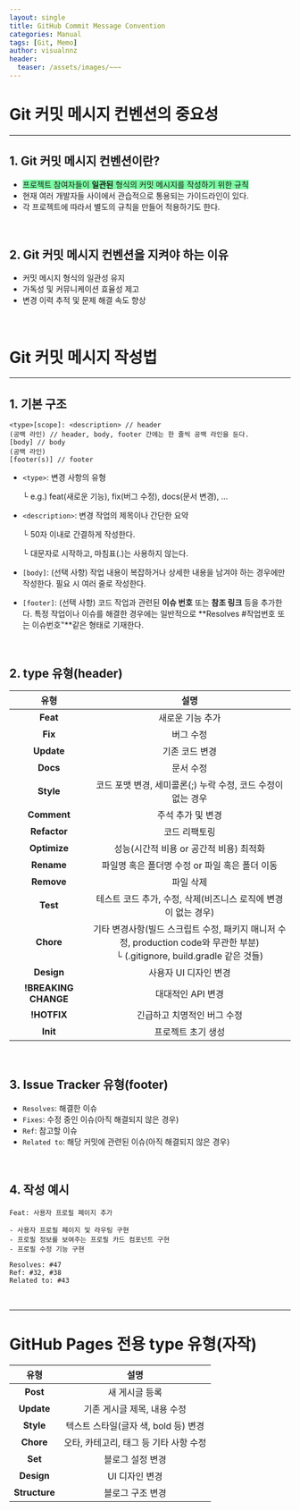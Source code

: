 ```yaml
---
layout: single
title: GitHub Commit Message Convention
categories: Manual
tags: [Git, Memo]
author: visualnnz
header:
  teaser: /assets/images/~~~
---
```


# Git 커밋 메시지 컨벤션의 중요성

***

## 1. Git 커밋 메시지 컨벤션이란?

- <span style="background-color: #7cffa4">프로젝트 참여자들이 <strong>일관된</strong> 형식의 커밋 메시지를 작성하기 위한 규칙</span>
- 현재 여러 개발자들 사이에서 관습적으로 통용되는 가이드라인이 있다.
- 각 프로젝트에 따라서 별도의 규칙을 만들어 적용하기도 한다.

<br>

## 2. Git 커밋 메시지 컨벤션을 지켜야 하는 이유

- 커밋 메시지 형식의 일관성 유지
- 가독성 및 커뮤니케이션 효율성 제고
- 변경 이력 추적 및 문제 해결 속도 향상

<br>

# Git 커밋 메시지 작성법

***

## 1. 기본 구조

```
<type>[scope]: <description> // header
(공백 라인) // header, body, footer 간에는 한 줄씩 공백 라인을 둔다. 
[body] // body
(공백 라인)
[footer(s)] // footer
```

- `<type>`: 변경 사항의 유형

  └ e.g.) feat(새로운 기능), fix(버그 수정), docs(문서 변경), ... 

- `<description>`: 변경 작업의 제목이나 간단한 요약

  └ 50자 이내로 간결하게 작성한다.

  └ 대문자로 시작하고, 마침표(.)는 사용하지 않는다.

- `[body]`: (선택 사항) 작업 내용이 복잡하거나 상세한 내용을 남겨야 하는 경우에만 작성한다. 필요 시 여러 줄로 작성한다.

- `[footer]`: (선택 사항) 코드 작업과 관련된 **이슈 번호** 또는 **참조 링크** 등을 추가한다. 특정 작업이나 이슈를 해결한 경우에는 일반적으로 **Resolves #작업번호 또는 이슈번호"**같은 형태로 기재한다.

<br>

## 2. type 유형(header)

|         유형         |                             설명                             |
| :------------------: | :----------------------------------------------------------: |
|       **Feat**       |                       새로운 기능 추가                       |
|       **Fix**        |                          버그 수정                           |
|      **Update**      |                        기존 코드 변경                        |
|       **Docs**       |                          문서 수정                           |
|      **Style**       | 코드 포맷 변경, 세미콜론(;) 누락 수정, 코드 수정이 없는 경우 |
|     **Comment**      |                      주석 추가 및 변경                       |
|     **Refactor**     |                        코드 리팩토링                         |
|     **Optimize**     |           성능(시간적 비용 or 공간적 비용) 최적화            |
|      **Rename**      |        파일명 혹은 폴더명 수정 or 파일 혹은 폴더 이동        |
|      **Remove**      |                          파일 삭제                           |
|       **Test**       | 테스트 코드 추가, 수정, 삭제(비즈니스 로직에 변경이 없는 경우) |
|      **Chore**       | 기타 변경사항(빌드 스크립트 수정, 패키지 매니저 수정, production code와 무관한 부분)<br />└ (.gitignore, build.gradle 같은 것들) |
|      **Design**      |                    사용자 UI 디자인 변경                     |
| **!BREAKING CHANGE** |                      대대적인 API 변경                       |
|     **!HOTFIX**      |                 긴급하고 치명적인 버그 수정                  |
|       **Init**       |                      프로젝트 초기 생성                      |



<br>

## 3. Issue Tracker 유형(footer)

- `Resolves`: 해결한 이슈
- `Fixes`: 수정 중인 이슈(아직 해결되지 않은 경우)
- `Ref`: 참고할 이슈
- `Related to`: 해당 커밋에 관련된 이슈(아직 해결되지 않은 경우)

<br>

## 4. 작성 예시

```
Feat: 사용자 프로필 페이지 추가

- 사용자 프로필 페이지 및 라우팅 구현
- 프로필 정보를 보여주는 프로필 카드 컴포넌트 구현
- 프로필 수정 기능 구현

Resolves: #47
Ref: #32, #38
Related to: #43
```

<br>

***

# GitHub Pages 전용 type 유형(자작)

|     유형      |                  설명                  |
| :-----------: | :------------------------------------: |
|   **Post**    |             새 게시글 등록             |
|  **Update**   |      기존 게시글 제목, 내용 수정       |
|   **Style**   |  텍스트 스타일(글자 색, bold 등) 변경  |
|   **Chore**   | 오타, 카테고리, 태그 등 기타 사항 수정 |
|    **Set**    |            블로그 설정 변경            |
|  **Design**   |             UI 디자인 변경             |
| **Structure** |            블로그 구조 변경            |


